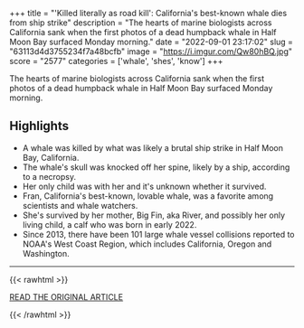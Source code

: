 +++
title = "'Killed literally as road kill': California's best-known whale dies from ship strike"
description = "The hearts of marine biologists across California sank when the first photos of a dead humpback whale in Half Moon Bay surfaced Monday morning."
date = "2022-09-01 23:17:02"
slug = "63113d4d3755234f7a48bcfb"
image = "https://i.imgur.com/Qw80hBQ.jpg"
score = "2577"
categories = ['whale', 'shes', 'know']
+++

The hearts of marine biologists across California sank when the first photos of a dead humpback whale in Half Moon Bay surfaced Monday morning.

## Highlights

- A whale was killed by what was likely a brutal ship strike in Half Moon Bay, California.
- The whale's skull was knocked off her spine, likely by a ship, according to a necropsy.
- Her only child was with her and it's unknown whether it survived.
- Fran, California's best-known, lovable whale, was a favorite among scientists and whale watchers.
- She's survived by her mother, Big Fin, aka River, and possibly her only living child, a calf who was born in early 2022.
- Since 2013, there have been 101 large whale vessel collisions reported to NOAA's West Coast Region, which includes California, Oregon and Washington.

---

{{< rawhtml >}}
  <p class="article-category">
    <a target="_blank" href="https://www.sfgate.com/bayarea/article/humpback-whale-fran-killed-17407696.php">READ THE ORIGINAL ARTICLE</a>
  </p>
{{< /rawhtml >}}
